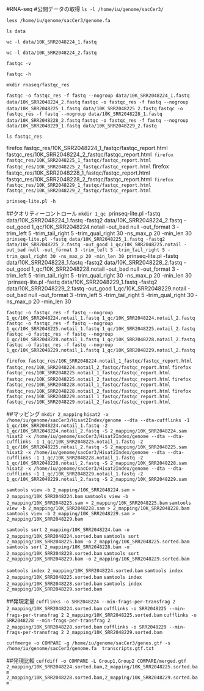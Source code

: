 #RNA-seq
#公開データの取得
`ls -l /home/iu/genome/sacCer3/`

`less /home/iu/genome/sacCer3/genome.fa`

`ls data`

`wc -l data/10K_SRR2048224_1.fastq`

`wc -l data/10K_SRR2048224_2.fastq`

`fastqc -v`

`fastqc -h`

`mkdir rnaseq/fastqc_res`

`fastqc -o fastqc_res -f fastq --nogroup data/10K_SRR2048224_1.fastq data/10K_SRR2048224_2.fastq`
`fastqc -o fastqc_res -f fastq --nogroup data/10K_SRR2048225_1.fastq data/10K_SRR2048225_2.fastq`
`fastqc -o fastqc_res -f fastq --nogroup data/10K_SRR2048228_1.fastq data/10K_SRR2048228_2.fastq`
`fastqc -o fastqc_res -f fastq --nogroup data/10K_SRR2048229_1.fastq data/10K_SRR2048229_2.fastq`

`ls fastqc_res`

firefox fastqc_res/10K_SRR2048224_1_fastqc/fastqc_report.html fastqc_res/10K_SRR2048224_2_fastqc/fastqc_report.html`
firefox fastqc_res/10K_SRR2048225_1_fastqc/fastqc_report.html fastqc_res/10K_SRR2048225_2_fastqc/fastqc_report.html`
firefox fastqc_res/10K_SRR2048228_1_fastqc/fastqc_report.html fastqc_res/10K_SRR2048228_2_fastqc/fastqc_report.html`
firefox fastqc_res/10K_SRR2048229_1_fastqc/fastqc_report.html fastqc_res/10K_SRR2048229_2_fastqc/fastqc_report.html`

`prinseq-lite.pl -h`


##クオリティーコントロール
`mkdir 1_qc
`prinseq-lite.pl -fastq data/10K_SRR2048224_1.fastq -fastq2 data/10K_SRR2048224_2.fastq -out_good 1_qc/10K_SRR2048224.notail -out_bad null -out_format 3 -trim_left 5 -trim_tail_right 5 -trim_qual_right 30 -ns_max_p 20 -min_len 30
`prinseq-lite.pl -fastq data/10K_SRR2048225_1.fastq -fastq2 data/10K_SRR2048225_2.fastq -out_good 1_qc/10K_SRR2048225.notail -out_bad null -out_format 3 -trim_left 5 -trim_tail_right 5 -trim_qual_right 30 -ns_max_p 20 -min_len 30
`prinseq-lite.pl -fastq data/10K_SRR2048228_1.fastq -fastq2 data/10K_SRR2048228_2.fastq -out_good 1_qc/10K_SRR2048228.notail -out_bad null -out_format 3 -trim_left 5 -trim_tail_right 5 -trim_qual_right 30 -ns_max_p 20 -min_len 30
`prinseq-lite.pl -fastq data/10K_SRR2048229_1.fastq -fastq2 data/10K_SRR2048229_2.fastq -out_good 1_qc/10K_SRR2048229.notail -out_bad null -out_format 3 -trim_left 5 -trim_tail_right 5 -trim_qual_right 30 -ns_max_p 20 -min_len 30

`fastqc -o fastqc_res -f fastq --nogroup 1_qc/10K_SRR2048224.notail_1.fastq 1_qc/10K_SRR2048224.notail_2.fastq`
`fastqc -o fastqc_res -f fastq --nogroup 1_qc/10K_SRR2048225.notail_1.fastq 1_qc/10K_SRR2048225.notail_2.fastq`
`fastqc -o fastqc_res -f fastq --nogroup 1_qc/10K_SRR2048228.notail_1.fastq 1_qc/10K_SRR2048228.notail_2.fastq`
`fastqc -o fastqc_res -f fastq --nogroup 1_qc/10K_SRR2048229.notail_1.fastq 1_qc/10K_SRR2048229.notail_2.fastq`

`firefox fastqc_res/10K_SRR2048224.notail_1_fastqc/fastqc_report.html fastqc_res/10K_SRR2048224.notail_2_fastqc/fastqc_report.html`
`firefox fastqc_res/10K_SRR2048225.notail_1_fastqc/fastqc_report.html fastqc_res/10K_SRR2048225.notail_2_fastqc/fastqc_report.html`
`firefox fastqc_res/10K_SRR2048228.notail_1_fastqc/fastqc_report.html fastqc_res/10K_SRR2048228.notail_2_fastqc/fastqc_report.html`
`firefox fastqc_res/10K_SRR2048229.notail_1_fastqc/fastqc_report.html fastqc_res/10K_SRR2048229.notail_2_fastqc/fastqc_report.html`


##マッピング
`mkdir 2_mapping`
`hisat2 -x /home/iu/genome/sacCer3/Hisat2Index/genome --dta --dta-cufflinks -1 1_qc/10K_SRR2048224.notail_1.fastq -2 1_qc/10K_SRR2048224.notail_2.fastq -S 2_mapping/10K_SRR2048224.sam`
`hisat2 -x /home/iu/genome/sacCer3/Hisat2Index/genome --dta --dta-cufflinks -1 1_qc/10K_SRR2048225.notail_1.fastq -2 1_qc/10K_SRR2048225.notail_2.fastq -S 2_mapping/10K_SRR2048225.sam`
`hisat2 -x /home/iu/genome/sacCer3/Hisat2Index/genome --dta --dta-cufflinks -1 1_qc/10K_SRR2048228.notail_1.fastq -2 1_qc/10K_SRR2048228.notail_2.fastq -S 2_mapping/10K_SRR2048228.sam`
`hisat2 -x /home/iu/genome/sacCer3/Hisat2Index/genome --dta --dta-cufflinks -1 1_qc/10K_SRR2048229.notail_1.fastq -2 1_qc/10K_SRR2048229.notail_2.fastq -S 2_mapping/10K_SRR2048229.sam`

`samtools view -b 2_mapping/10K_SRR2048224.sam > 2_mapping/10K_SRR2048224.bam`
`samtools view -b 2_mapping/10K_SRR2048225.sam > 2_mapping/10K_SRR2048225.bam`
`samtools view -b 2_mapping/10K_SRR2048228.sam > 2_mapping/10K_SRR2048228.bam`
`samtools view -b 2_mapping/10K_SRR2048229.sam > 2_mapping/10K_SRR2048229.bam`

`samtools sort 2_mapping/10K_SRR2048224.bam -o 2_mapping/10K_SRR2048224.sorted.bam`
`samtools sort 2_mapping/10K_SRR2048225.bam -o 2_mapping/10K_SRR2048225.sorted.bam`
`samtools sort 2_mapping/10K_SRR2048228.bam -o 2_mapping/10K_SRR2048228.sorted.bam`
`samtools sort 2_mapping/10K_SRR2048229.bam -o 2_mapping/10K_SRR2048229.sorted.bam`

`samtools index 2_mapping/10K_SRR2048224.sorted.bam`
`samtools index 2_mapping/10K_SRR2048225.sorted.bam`
`samtools index 2_mapping/10K_SRR2048228.sorted.bam`
`samtools index 2_mapping/10K_SRR2048229.sorted.bam`

##発現定量
`cufflinks -o SRR2048224 --min-frags-per-transfrag 2 2_mapping/10K_SRR2048224.sorted.bam`
`cufflinks -o SRR2048225 --min-frags-per-transfrag 2 2_mapping/10K_SRR2048225.sorted.bam`
`cufflinks -o SRR2048228 --min-frags-per-transfrag 2 2_mapping/10K_SRR2048228.sorted.bam`
`cufflinks -o SRR2048229 --min-frags-per-transfrag 2 2_mapping/10K_SRR2048229.sorted.bam`

`cuffmerge -o COMPARE -g /home/iu/genome/sacCer3/genes.gtf -s /home/iu/genome/sacCer3/genome.fa  transcripts.gtf.txt`

##発現比較
`cuffdiff -o COMPARE -L Group1,Group2 COMPARE/merged.gtf 2_mapping/10K_SRR2048224.sorted.bam,2_mapping/10K_SRR2048225.sorted.bam 2_mapping/10K_SRR2048228.sorted.bam,2_mapping/10K_SRR2048229.sorted.bam`
